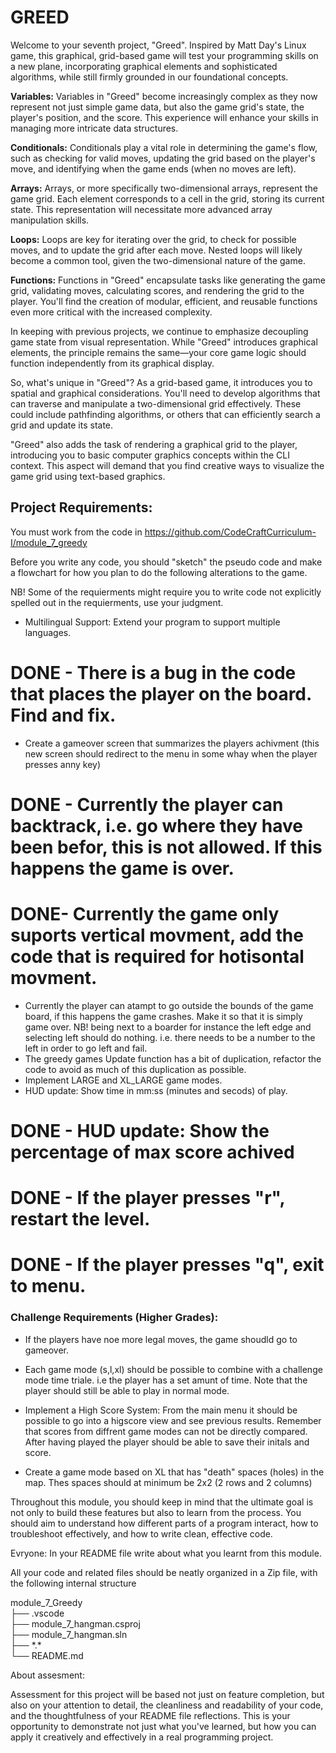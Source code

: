 # GREED

Welcome to your seventh project, "Greed". Inspired by Matt Day's Linux game, this graphical, grid-based game will test your programming skills on a new plane, incorporating graphical elements and sophisticated algorithms, while still firmly grounded in our foundational concepts.

**Variables:** Variables in "Greed" become increasingly complex as they now represent not just simple game data, but also the game grid's state, the player's position, and the score. This experience will enhance your skills in managing more intricate data structures.

**Conditionals:** Conditionals play a vital role in determining the game's flow, such as checking for valid moves, updating the grid based on the player's move, and identifying when the game ends (when no moves are left).

**Arrays:** Arrays, or more specifically two-dimensional arrays, represent the game grid. Each element corresponds to a cell in the grid, storing its current state. This representation will necessitate more advanced array manipulation skills.

**Loops:** Loops are key for iterating over the grid, to check for possible moves, and to update the grid after each move. Nested loops will likely become a common tool, given the two-dimensional nature of the game.

**Functions:** Functions in "Greed" encapsulate tasks like generating the game grid, validating moves, calculating scores, and rendering the grid to the player. You'll find the creation of modular, efficient, and reusable functions even more critical with the increased complexity.

In keeping with previous projects, we continue to emphasize decoupling game state from visual representation. While "Greed" introduces graphical elements, the principle remains the same—your core game logic should function independently from its graphical display.

So, what's unique in "Greed"? As a grid-based game, it introduces you to spatial and graphical considerations. You'll need to develop algorithms that can traverse and manipulate a two-dimensional grid effectively. These could include pathfinding algorithms, or others that can efficiently search a grid and update its state.

"Greed" also adds the task of rendering a graphical grid to the player, introducing you to basic computer graphics concepts within the CLI context. This aspect will demand that you find creative ways to visualize the game grid using text-based graphics.

## Project Requirements:

You must work from the code in https://github.com/CodeCraftCurriculum-I/module_7_greedy

Before you write any code, you should "sketch" the pseudo code and make a flowchart for how you plan to do the following alterations to the game.

NB! Some of the requierments might require you to write code not explicitly spelled out in the requierments, use your judgment.


- Multilingual Support: Extend your program to support multiple languages.
# DONE - There is a bug in the code that places the player on the board. Find and fix. 
- Create a gameover screen that summarizes the players achivment (this new screen should redirect to the menu in some whay when the player presses anny key)
# DONE - Currently the player can backtrack, i.e. go where they have been befor, this is not allowed. If this happens the game is over. 
# DONE- Currently the game only suports vertical movment, add the code that is required for hotisontal movment.
- Currently the player can atampt to go outside the bounds of the game board, if this happens the game crashes. Make it so that it is simply game over. NB! being next to a boarder for instance the left edge and selecting left should do nothing. i.e. there needs to be a number to the left in order to go left and fail. 
- The greedy games Update function has a bit of duplication, refactor the code to avoid as much of this duplication as possible.
- Implement LARGE and XL_LARGE game modes.
- HUD update: Show time in mm:ss (minutes and secods) of play.
# DONE - HUD update: Show the percentage of max score achived
# DONE - If the player presses "r", restart the level.
# DONE - If the player presses "q", exit to menu.

### Challenge Requirements (Higher Grades):

- If the players have noe more legal moves, the game shoudld go to gameover.

- Each game mode (s,l,xl) should be possible to combine with a challenge mode time triale. i.e the player has a set amunt of time. Note that the player should still be able to play in normal mode. 

- Implement a High Score System: From the main menu it should be possible to go into a higscore view and see previous results. Remember that scores from diffrent game modes can not be directly compared. After having played the player should be able to save their initals and score.

- Create a game mode based on XL that has "death" spaces (holes) in the map. Thes spaces should at minimum be 2x2 (2 rows and 2 columns)

Throughout this module, you should keep in mind that the ultimate goal is not only to build these features but also to learn from the process. You should aim to understand how different parts of a program interact, how to troubleshoot effectively, and how to write clean, effective code.

Evryone: In your README file write about what you learnt from this module.

All your code and related files should be neatly organized in a Zip file, with the following internal structure

module_7_Greedy  
├── .vscode  
├── module_7_hangman.csproj  
├── module_7_hangman.sln  
├── \*.\*  
└── README.md  

About assesment:

Assessment for this project will be based not just on feature completion, but also on your attention to detail, the cleanliness and readability of your code, and the thoughtfulness of your README file reflections. This is your opportunity to demonstrate not just what you've learned, but how you can apply it creatively and effectively in a real programming project.


